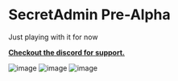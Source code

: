 # SecretAdmin Pre-Alpha
Just playing with it for now


[**Checkout the discord for support.**](https://discord.gg/N697PNt9F7)

![image](https://user-images.githubusercontent.com/69375249/140552359-be805162-85fe-463b-88c2-55e7a2286763.png)
![image](https://user-images.githubusercontent.com/69375249/140552391-cb3cee55-7d95-415d-b624-6a5820159eec.png)
![image](https://user-images.githubusercontent.com/69375249/140552434-1ad220d1-e026-4cdd-a53e-2aca83a43cdb.png)

